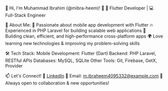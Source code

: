 🚀 Hi, I'm Muhammad Ibrahim (@mibra-heem)! 👋
🔹 Flutter Developer | 💻 Full-Stack Engineer

🌱 About Me:
💙 Passionate about mobile app development with Flutter
🔥 Experienced in PHP Laravel for building scalable web applications
📱 Building clean, efficient, and high-performance cross-platform apps
🌍 Love learning new technologies & improving my problem-solving skills

🛠 Tech Stack:
Mobile Development: Flutter (Dart)
Backend: PHP Laravel, RESTful APIs
Databases: MySQL, SQLite
Other Tools: Git, Firebase, GetX, Provider

📫 Let's Connect!
💼 [LinkedIn](https://linkedin.com/in/muhammad-ibrahim-6b9aa4250) 
📧 Email: m.ibraheem4095332@example.com
🚀 Always open to collaboration & new opportunities!
